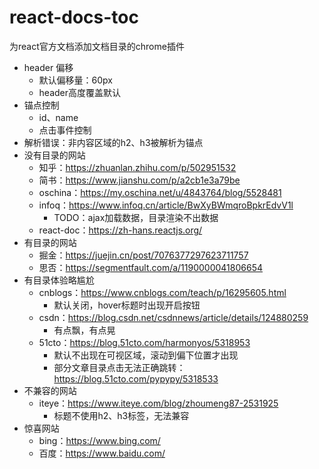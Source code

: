 # react-docs-toc
为react官方文档添加文档目录的chrome插件

- header 偏移
  - 默认偏移量：60px
  - header高度覆盖默认
- 锚点控制
  - id、name
  - 点击事件控制
- 解析错误：非内容区域的h2、h3被解析为锚点
- 没有目录的网站
  - 知乎：https://zhuanlan.zhihu.com/p/502951532
  - 简书：https://www.jianshu.com/p/a2cb1e3a79be
  - oschina：https://my.oschina.net/u/4843764/blog/5528481
  - infoq：https://www.infoq.cn/article/BwXyBWmqroBpkrEdvV1l
    - TODO：ajax加载数据，目录渲染不出数据
  - react-doc：https://zh-hans.reactjs.org/
- 有目录的网站
  - 掘金：https://juejin.cn/post/7076377297623711757
  - 思否：https://segmentfault.com/a/1190000041806654
- 有目录体验略尴尬
  - cnblogs：https://www.cnblogs.com/teach/p/16295605.html
    - 默认关闭，hover标题时出现开启按钮
  - csdn：https://blog.csdn.net/csdnnews/article/details/124880259
    - 有点飘，有点晃
  - 51cto：https://blog.51cto.com/harmonyos/5318953
    - 默认不出现在可视区域，滚动到偏下位置才出现
    - 部分文章目录点击无法正确跳转：https://blog.51cto.com/pypypy/5318533
- 不兼容的网站
  - iteye：https://www.iteye.com/blog/zhoumeng87-2531925
    - 标题不使用h2、h3标签，无法兼容
- 惊喜网站
  - bing：https://www.bing.com/
  - 百度：https://www.baidu.com/
